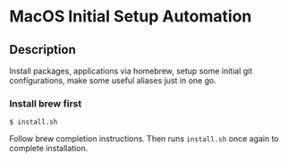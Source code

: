 # MacOS Initial Setup Automation

## Description

Install packages, applications via homebrew, setup some initial git configurations, make some useful aliases just in one go.

### Install brew first

```shell
$ install.sh
```

Follow brew completion instructions.
Then runs `install.sh` once again to complete installation.